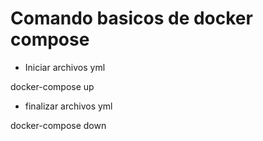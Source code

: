 # Comando basicos de docker compose

* Iniciar archivos yml

docker-compose up

* finalizar archivos yml

docker-compose down